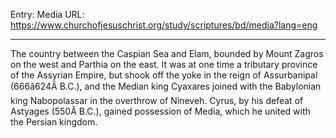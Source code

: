 Entry: Media
URL: https://www.churchofjesuschrist.org/study/scriptures/bd/media?lang=eng

---

The country between the Caspian Sea and Elam, bounded by Mount Zagros on the west and Parthia on the east. It was at one time a tributary province of the Assyrian Empire, but shook off the yoke in the reign of Assurbanipal (666â624Â B.C.), and the Median king Cyaxares joined with the Babylonian king Nabopolassar in the overthrow of Nineveh. Cyrus, by his defeat of Astyages (550Â B.C.), gained possession of Media, which he united with the Persian kingdom.
